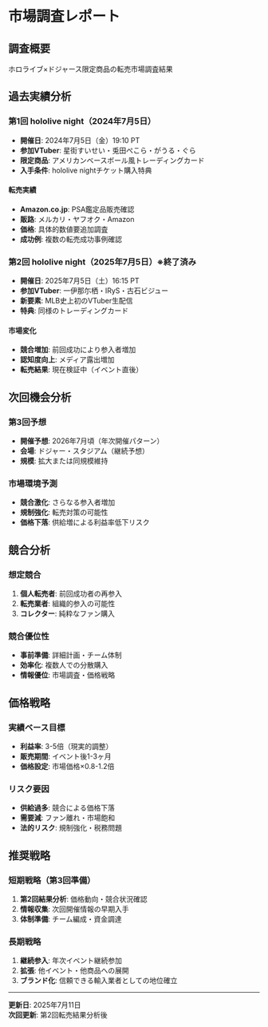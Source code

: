 # 市場調査レポート

## 調査概要

ホロライブ×ドジャース限定商品の転売市場調査結果

## 過去実績分析

### 第1回 hololive night（2024年7月5日）
- **開催日**: 2024年7月5日（金）19:10 PT
- **参加VTuber**: 星街すいせい・兎田ぺこら・がうる・ぐら
- **限定商品**: アメリカンベースボール風トレーディングカード
- **入手条件**: hololive nightチケット購入特典

#### 転売実績
- **Amazon.co.jp**: PSA鑑定品販売確認
- **販路**: メルカリ・ヤフオク・Amazon
- **価格**: 具体的数値要追加調査
- **成功例**: 複数の転売成功事例確認

### 第2回 hololive night（2025年7月5日）※終了済み
- **開催日**: 2025年7月5日（土）16:15 PT
- **参加VTuber**: 一伊那尓栖・IRyS・古石ビジュー
- **新要素**: MLB史上初のVTuber生配信
- **特典**: 同様のトレーディングカード

#### 市場変化
- **競合増加**: 前回成功により参入者増加
- **認知度向上**: メディア露出増加
- **転売結果**: 現在検証中（イベント直後）

## 次回機会分析

### 第3回予想
- **開催予想**: 2026年7月頃（年次開催パターン）
- **会場**: ドジャー・スタジアム（継続予想）
- **規模**: 拡大または同規模維持

### 市場環境予測
- **競合激化**: さらなる参入者増加
- **規制強化**: 転売対策の可能性
- **価格下落**: 供給増による利益率低下リスク

## 競合分析

### 想定競合
1. **個人転売者**: 前回成功者の再参入
2. **転売業者**: 組織的参入の可能性
3. **コレクター**: 純粋なファン購入

### 競合優位性
- **事前準備**: 詳細計画・チーム体制
- **効率化**: 複数人での分散購入
- **情報優位**: 市場調査・価格戦略

## 価格戦略

### 実績ベース目標
- **利益率**: 3-5倍（現実的調整）
- **販売期間**: イベント後1-3ヶ月
- **価格設定**: 市場価格×0.8-1.2倍

### リスク要因
- **供給過多**: 競合による価格下落
- **需要減**: ファン離れ・市場飽和
- **法的リスク**: 規制強化・税務問題

## 推奨戦略

### 短期戦略（第3回準備）
1. **第2回結果分析**: 価格動向・競合状況確認
2. **情報収集**: 次回開催情報の早期入手
3. **体制準備**: チーム編成・資金調達

### 長期戦略
1. **継続参入**: 年次イベント継続参加
2. **拡張**: 他イベント・他商品への展開
3. **ブランド化**: 信頼できる輸入業者としての地位確立

---

**更新日**: 2025年7月11日  
**次回更新**: 第2回転売結果分析後